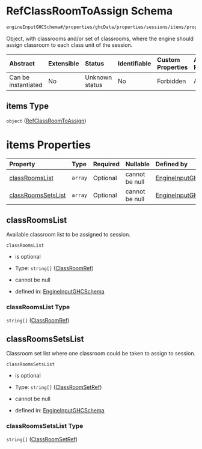 # RefClassRoomToAssign Schema

```txt
engineInputGHCSchema#/properties/ghcData/properties/sessions/items/properties/sessionClassRooms/properties/classRoomsToAssign/items
```

Object, with classrooms and/or set of classrooms, where the engine should assign classroom to each class unit of the session.

| Abstract            | Extensible | Status         | Identifiable | Custom Properties | Additional Properties | Access Restrictions | Defined In                                                        |
| :------------------ | :--------- | :------------- | :----------- | :---------------- | :-------------------- | :------------------ | :---------------------------------------------------------------- |
| Can be instantiated | No         | Unknown status | No           | Forbidden         | Allowed               | none                | [ghc.schema.json*](../out/ghc.schema.json "open original schema") |

## items Type

`object` ([RefClassRoomToAssign](ghc-properties-ghcdata-properties-sessions-session-properties-sessionclassrooms-properties-classroomstoassign-refclassroomtoassign.md))

# items Properties

| Property                                  | Type    | Required | Nullable       | Defined by                                                                                                                                                                                                                                                                                                                                                      |
| :---------------------------------------- | :------ | :------- | :------------- | :-------------------------------------------------------------------------------------------------------------------------------------------------------------------------------------------------------------------------------------------------------------------------------------------------------------------------------------------------------------- |
| [classRoomsList](#classroomslist)         | `array` | Optional | cannot be null | [EngineInputGHCSchema](ghc-properties-ghcdata-properties-sessions-session-properties-sessionclassrooms-properties-classroomstoassign-refclassroomtoassign-properties-classroomref.md "engineInputGHCSchema#/properties/ghcData/properties/sessions/items/properties/sessionClassRooms/properties/classRoomsToAssign/items/properties/classRoomsList")           |
| [classRoomsSetsList](#classroomssetslist) | `array` | Optional | cannot be null | [EngineInputGHCSchema](ghc-properties-ghcdata-properties-sessions-session-properties-sessionclassrooms-properties-classroomstoassign-refclassroomtoassign-properties-classroomssetslist.md "engineInputGHCSchema#/properties/ghcData/properties/sessions/items/properties/sessionClassRooms/properties/classRoomsToAssign/items/properties/classRoomsSetsList") |

## classRoomsList

Available classroom list to be assigned to session.

`classRoomsList`

*   is optional

*   Type: `string[]` ([ClassRoomRef](ghc-properties-ghcdata-properties-sessions-session-properties-sessionclassrooms-properties-classroomstoassign-refclassroomtoassign-properties-classroomref-classroomref.md))

*   cannot be null

*   defined in: [EngineInputGHCSchema](ghc-properties-ghcdata-properties-sessions-session-properties-sessionclassrooms-properties-classroomstoassign-refclassroomtoassign-properties-classroomref.md "engineInputGHCSchema#/properties/ghcData/properties/sessions/items/properties/sessionClassRooms/properties/classRoomsToAssign/items/properties/classRoomsList")

### classRoomsList Type

`string[]` ([ClassRoomRef](ghc-properties-ghcdata-properties-sessions-session-properties-sessionclassrooms-properties-classroomstoassign-refclassroomtoassign-properties-classroomref-classroomref.md))

## classRoomsSetsList

Classroom set list where one classroom could be taken to assign to session.

`classRoomsSetsList`

*   is optional

*   Type: `string[]` ([ClassRoomSetRef](ghc-properties-ghcdata-properties-sessions-session-properties-sessionclassrooms-properties-classroomstoassign-refclassroomtoassign-properties-classroomssetslist-classroomsetref.md))

*   cannot be null

*   defined in: [EngineInputGHCSchema](ghc-properties-ghcdata-properties-sessions-session-properties-sessionclassrooms-properties-classroomstoassign-refclassroomtoassign-properties-classroomssetslist.md "engineInputGHCSchema#/properties/ghcData/properties/sessions/items/properties/sessionClassRooms/properties/classRoomsToAssign/items/properties/classRoomsSetsList")

### classRoomsSetsList Type

`string[]` ([ClassRoomSetRef](ghc-properties-ghcdata-properties-sessions-session-properties-sessionclassrooms-properties-classroomstoassign-refclassroomtoassign-properties-classroomssetslist-classroomsetref.md))
